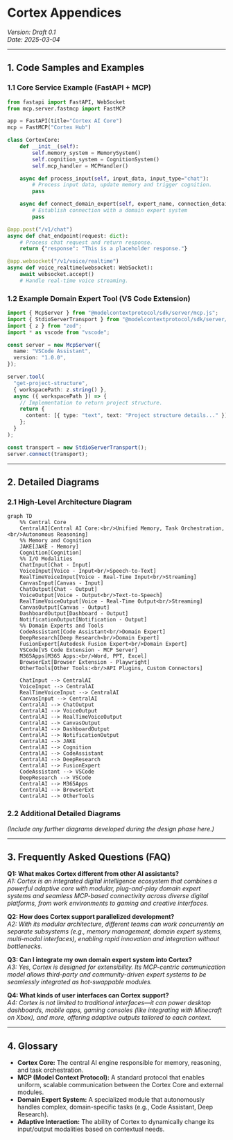 # Cortex Appendices

_Version: Draft 0.1_  
_Date: 2025-03-04_

---

## 1. Code Samples and Examples

### 1.1 Core Service Example (FastAPI + MCP)

```python
from fastapi import FastAPI, WebSocket
from mcp.server.fastmcp import FastMCP

app = FastAPI(title="Cortex AI Core")
mcp = FastMCP("Cortex Hub")

class CortexCore:
    def __init__(self):
        self.memory_system = MemorySystem()
        self.cognition_system = CognitionSystem()
        self.mcp_handler = MCPHandler()

    async def process_input(self, input_data, input_type="chat"):
        # Process input data, update memory and trigger cognition.
        pass

    async def connect_domain_expert(self, expert_name, connection_details):
        # Establish connection with a domain expert system
        pass

@app.post("/v1/chat")
async def chat_endpoint(request: dict):
    # Process chat request and return response.
    return {"response": "This is a placeholder response."}

@app.websocket("/v1/voice/realtime")
async def voice_realtime(websocket: WebSocket):
    await websocket.accept()
    # Handle real-time voice streaming.
```

### 1.2 Example Domain Expert Tool (VS Code Extension)

```typescript
import { McpServer } from "@modelcontextprotocol/sdk/server/mcp.js";
import { StdioServerTransport } from "@modelcontextprotocol/sdk/server/stdio.js";
import { z } from "zod";
import * as vscode from "vscode";

const server = new McpServer({
  name: "VSCode Assistant",
  version: "1.0.0",
});

server.tool(
  "get-project-structure",
  { workspacePath: z.string() },
  async ({ workspacePath }) => {
    // Implementation to return project structure.
    return {
      content: [{ type: "text", text: "Project structure details..." }],
    };
  }
);

const transport = new StdioServerTransport();
server.connect(transport);
```

---

## 2. Detailed Diagrams

### 2.1 High-Level Architecture Diagram

```mermaid
graph TD
    %% Central Core
    CentralAI[Central AI Core:<br/>Unified Memory, Task Orchestration,<br/>Autonomous Reasoning]
    %% Memory and Cognition
    JAKE[JAKE - Memory]
    Cognition[Cognition]
    %% I/O Modalities
    ChatInput[Chat - Input]
    VoiceInput[Voice - Input<br/>Speech-to-Text]
    RealTimeVoiceInput[Voice - Real-Time Input<br/>Streaming]
    CanvasInput[Canvas - Input]
    ChatOutput[Chat - Output]
    VoiceOutput[Voice - Output<br/>Text-to-Speech]
    RealTimeVoiceOutput[Voice - Real-Time Output<br/>Streaming]
    CanvasOutput[Canvas - Output]
    DashboardOutput[Dashboard - Output]
    NotificationOutput[Notification - Output]
    %% Domain Experts and Tools
    CodeAssistant[Code Assistant<br/>Domain Expert]
    DeepResearch[Deep Research<br/>Domain Expert]
    FusionExpert[Autodesk Fusion Expert<br/>Domain Expert]
    VSCode[VS Code Extension - MCP Server]
    M365Apps[M365 Apps:<br/>Word, PPT, Excel]
    BrowserExt[Browser Extension - Playwright]
    OtherTools[Other Tools:<br/>API Plugins, Custom Connectors]

    ChatInput --> CentralAI
    VoiceInput --> CentralAI
    RealTimeVoiceInput --> CentralAI
    CanvasInput --> CentralAI
    CentralAI --> ChatOutput
    CentralAI --> VoiceOutput
    CentralAI --> RealTimeVoiceOutput
    CentralAI --> CanvasOutput
    CentralAI --> DashboardOutput
    CentralAI --> NotificationOutput
    CentralAI --> JAKE
    CentralAI --> Cognition
    CentralAI --> CodeAssistant
    CentralAI --> DeepResearch
    CentralAI --> FusionExpert
    CodeAssistant --> VSCode
    DeepResearch --> VSCode
    CentralAI --> M365Apps
    CentralAI --> BrowserExt
    CentralAI --> OtherTools
```

### 2.2 Additional Detailed Diagrams

_(Include any further diagrams developed during the design phase here.)_

---

## 3. Frequently Asked Questions (FAQ)

**Q1: What makes Cortex different from other AI assistants?**  
_A1: Cortex is an integrated digital intelligence ecosystem that combines a powerful adaptive core with modular, plug-and-play domain expert systems and seamless MCP-based connectivity across diverse digital platforms, from work environments to gaming and creative interfaces._

**Q2: How does Cortex support parallelized development?**  
_A2: With its modular architecture, different teams can work concurrently on separate subsystems (e.g., memory management, domain expert systems, multi-modal interfaces), enabling rapid innovation and integration without bottlenecks._

**Q3: Can I integrate my own domain expert system into Cortex?**  
_A3: Yes, Cortex is designed for extensibility. Its MCP-centric communication model allows third-party and community-driven expert systems to be seamlessly integrated as hot-swappable modules._

**Q4: What kinds of user interfaces can Cortex support?**  
_A4: Cortex is not limited to traditional interfaces—it can power desktop dashboards, mobile apps, gaming consoles (like integrating with Minecraft on Xbox), and more, offering adaptive outputs tailored to each context._

---

## 4. Glossary

- **Cortex Core:** The central AI engine responsible for memory, reasoning, and task orchestration.
- **MCP (Model Context Protocol):** A standard protocol that enables uniform, scalable communication between the Cortex Core and external modules.
- **Domain Expert System:** A specialized module that autonomously handles complex, domain-specific tasks (e.g., Code Assistant, Deep Research).
- **Adaptive Interaction:** The ability of Cortex to dynamically change its input/output modalities based on contextual needs.
